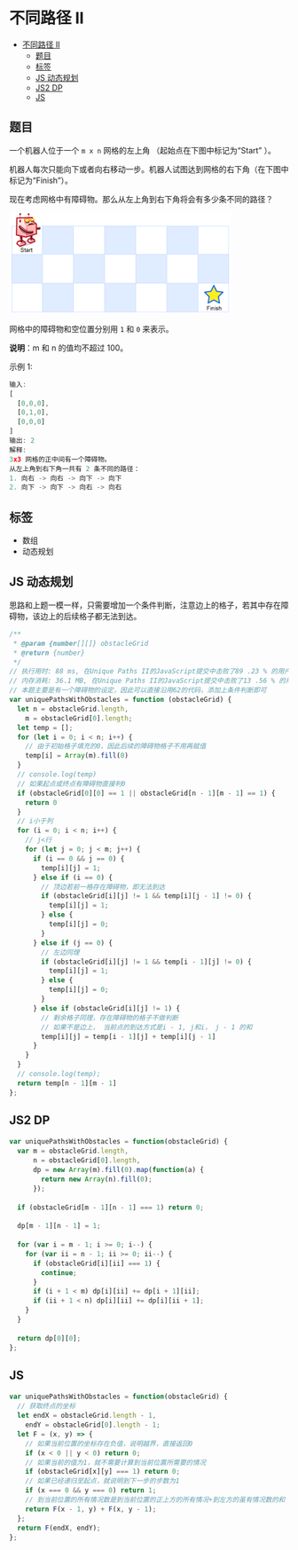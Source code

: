 不同路径 II
===
<!-- TOC -->

- [不同路径 II](#不同路径-II)
  - [题目](#题目)
  - [标签](#标签)
  - [JS 动态规划](#JS-动态规划)
  - [JS2 DP](#JS2-DP)
  - [JS](#JS)

<!-- /TOC -->

## 题目
一个机器人位于一个 `m x n` 网格的左上角 （起始点在下图中标记为“Start” ）。

机器人每次只能向下或者向右移动一步。机器人试图达到网格的右下角（在下图中标记为“Finish”）。

现在考虑网格中有障碍物。那么从左上角到右下角将会有多少条不同的路径？

![robot_maze.png](../resource/assets/算法/robot_maze.png)

网格中的障碍物和空位置分别用 `1` 和 `0` 来表示。

**说明**：m 和 n 的值均不超过 100。

示例 1:
```js
输入:
[
  [0,0,0],
  [0,1,0],
  [0,0,0]
]
输出: 2
解释:
3x3 网格的正中间有一个障碍物。
从左上角到右下角一共有 2 条不同的路径：
1. 向右 -> 向右 -> 向下 -> 向下
2. 向下 -> 向下 -> 向右 -> 向右
```

## 标签
- 数组
- 动态规划

## JS 动态规划
思路和上题一模一样，只需要增加一个条件判断，注意边上的格子，若其中存在障碍物，该边上的后续格子都无法到达。
```js
/**
 * @param {number[][]} obstacleGrid
 * @return {number}
 */
// 执行用时: 88 ms, 在Unique Paths II的JavaScript提交中击败了89 .23 % 的用户
// 内存消耗: 36.1 MB, 在Unique Paths II的JavaScript提交中击败了13 .56 % 的用户
// 本题主要是有一个障碍物的设定，因此可以直接沿用62的代码，添加上条件判断即可
var uniquePathsWithObstacles = function (obstacleGrid) {
  let n = obstacleGrid.length,
    m = obstacleGrid[0].length;
  let temp = [];
  for (let i = 0; i < n; i++) {
    // 由于初始格子填充的0，因此后续的障碍物格子不用再赋值
    temp[i] = Array(m).fill(0)
  }
  // console.log(temp)
  // 如果起点或终点有障碍物直接判0
  if (obstacleGrid[0][0] == 1 || obstacleGrid[n - 1][m - 1] == 1) {
    return 0
  }
  // i小于列
  for (i = 0; i < n; i++) {
    // j<行
    for (let j = 0; j < m; j++) {
      if (i == 0 && j == 0) {
        temp[i][j] = 1;
      } else if (i == 0) {
        // 顶边若前一格存在障碍物，即无法到达
        if (obstacleGrid[i][j] != 1 && temp[i][j - 1] != 0) {
          temp[i][j] = 1;
        } else {
          temp[i][j] = 0;
        }
      } else if (j == 0) {
        // 左边同理
        if (obstacleGrid[i][j] != 1 && temp[i - 1][j] != 0) {
          temp[i][j] = 1;
        } else {
          temp[i][j] = 0;
        }
      } else if (obstacleGrid[i][j] != 1) {
        // 剩余格子同理，存在障碍物的格子不做判断
        // 如果不是边上， 当前点的到达方式是i - 1, j和i， j - 1 的和
        temp[i][j] = temp[i - 1][j] + temp[i][j - 1]
      }
    }
  }
  // console.log(temp);
  return temp[n - 1][m - 1]
};
```

## JS2 DP
```js
var uniquePathsWithObstacles = function(obstacleGrid) {
  var m = obstacleGrid.length,
      n = obstacleGrid[0].length,
      dp = new Array(m).fill(0).map(function(a) {
        return new Array(n).fill(0);
      });

  if (obstacleGrid[m - 1][n - 1] === 1) return 0;

  dp[m - 1][n - 1] = 1;

  for (var i = m - 1; i >= 0; i--) {
    for (var ii = n - 1; ii >= 0; ii--) {
      if (obstacleGrid[i][ii] === 1) {
        continue;
      }
      if (i + 1 < m) dp[i][ii] += dp[i + 1][ii];
      if (ii + 1 < n) dp[i][ii] += dp[i][ii + 1];
    }
  }
  
  return dp[0][0];
};
```

## JS
```js
var uniquePathsWithObstacles = function(obstacleGrid) {
  // 获取终点的坐标
  let endX = obstacleGrid.length - 1,
    endY = obstacleGrid[0].length - 1;
  let F = (x, y) => {
    // 如果当前位置的坐标存在负值，说明越界，直接返回0
    if (x < 0 || y < 0) return 0;
    // 如果当前的值为1，就不需要计算到当前位置所需要的情况
    if (obstacleGrid[x][y] === 1) return 0;
    // 如果已经递归至起点，就说明到下一步的步数为1
    if (x === 0 && y === 0) return 1;
    // 到当前位置的所有情况数是到当前位置的正上方的所有情况+到左方的虽有情况数的和
    return F(x - 1, y) + F(x, y - 1);
  };
  return F(endX, endY);
};
```